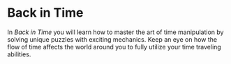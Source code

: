 # Back in Time

In *Back in Time* you will learn how to master the art of time manipulation by solving unique puzzles with exciting mechanics. Keep an eye on how the flow of time affects the world around you to fully utilize your time traveling abilities.